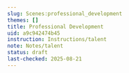 ```yaml
---
slug: Scenes:professional_development
themes: []
title: Professional Development
uid: a9c942474b45
instruction: Instructions/talent
note: Notes/talent
status: draft
last-checked: 2025-08-21
---
```

